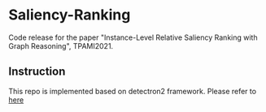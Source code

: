 # Saliency-Ranking

Code release for the paper "Instance-Level Relative Saliency Ranking with Graph Reasoning", TPAMI2021.

## Instruction

This repo is implemented based on detectron2 framework. Please refer to [here](https://detectron2.readthedocs.io/en/latest/tutorials/install.html)
